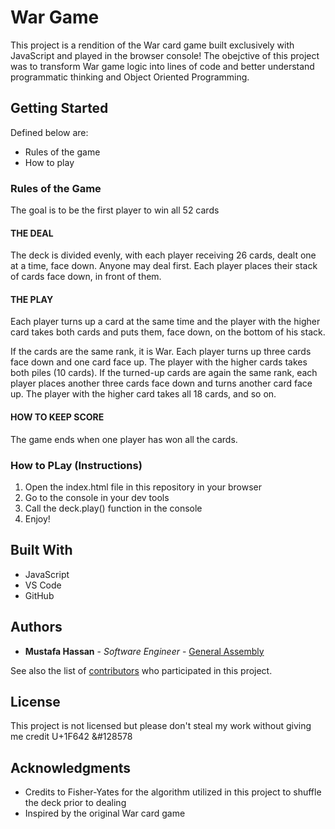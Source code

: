 # War Game

This project is a rendition of the War card game built exclusively with JavaScript and played in the browser console! The obejctive of this project was to transform War game logic into lines of code and better understand programmatic thinking and Object Oriented Programming.

## Getting Started

Defined below are:
* Rules of the game
* How to play


### Rules of the Game

The goal is to be the first player to win all 52 cards

#### THE DEAL
The deck is divided evenly, with each player receiving 26 cards, dealt one at a time, face down. Anyone may deal first. Each player places their stack of cards face down, in front of them.

#### THE PLAY
Each player turns up a card at the same time and the player with the higher card takes both cards and puts them, face down, on the bottom of his stack.

If the cards are the same rank, it is War. Each player turns up three cards face down and one card face up. The player with the higher cards takes both piles (10 cards). If the turned-up cards are again the same rank, each player places another three cards face down and turns another card face up. The player with the higher card takes all 18 cards, and so on.

#### HOW TO KEEP SCORE
The game ends when one player has won all the cards.


### How to PLay (Instructions)

1. Open the index.html file in this repository in your browser
2. Go to the console in your dev tools
3. Call the deck.play() function in the console
4. Enjoy!

## Built With

* JavaScript
* VS Code
* GitHub

## Authors

* **Mustafa Hassan** - *Software Engineer* - [General Assembly](https://generalassemb.ly)

See also the list of [contributors](https://github.com/your/project/contributors) who participated in this project.

## License

This project is not licensed but please don't steal my work without giving me credit U+1F642    &#128578

## Acknowledgments

* Credits to Fisher-Yates for the algorithm utilized in this project to shuffle the deck prior to dealing
* Inspired by the original War card game
